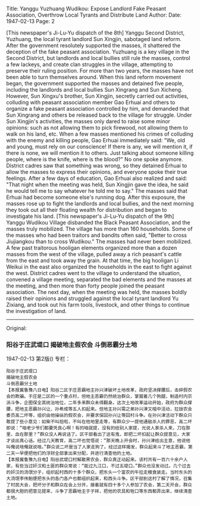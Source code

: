 Title: Yanggu Yuzhuang Wudikou: Expose Landlord Fake Peasant Association, Overthrow Local Tyrants and Distribute Land
Author:
Date: 1947-02-13
Page: 2

[This newspaper's Ji-Lu-Yu dispatch of the 8th] Yanggu Second District, Yuzhuang, the local tyrant landlord Sun Xingjin, sabotaged land reform. After the government resolutely supported the masses, it shattered the deception of the fake peasant association. Yuzhuang is a key village in the Second District, but landlords and local bullies still rule the masses, control a few lackeys, and create clan struggles in the village, attempting to preserve their ruling position. For more than two years, the masses have not been able to turn themselves around. When this land reform movement began, the government supported the masses and detained five people, including the landlords and local bullies Sun Xingrang and Sun Xicheng. However, Sun Xingxu's brother, Sun Xingjin, secretly carried out activities, colluding with peasant association member Gao Erhuai and others to organize a fake peasant association controlled by him, and demanded that Sun Xingrang and others be released back to the village for struggle. Under Sun Xingjin's activities, the masses only dared to raise some minor opinions: such as not allowing them to pick firewood, not allowing them to walk on his land, etc. When a few masses mentioned his crimes of colluding with the enemy and killing people, Gao Erhuai immediately said: "We, old and young, must rely on our conscience! If there is any, we will mention it, if there is none, we will mention it to others. Just talking about someone killing people, where is the knife, where is the blood?" No one spoke anymore. District cadres saw that something was wrong, so they detained Erhuai to allow the masses to express their opinions, and everyone spoke their true feelings. After a few days of education, Gao Erhuai also realized and said: "That night when the meeting was held, Sun Xingjin gave the idea, he said he would tell me to say whatever he told me to say." The masses said that Erhuai had become someone else's running dog. After this exposure, the masses rose up to fight the landlords and local bullies, and the next morning they took out all their floating wealth for distribution and began to investigate his land.
[This newspaper's Ji-Lu-Yu dispatch of the 9th] Yanggu Wudikou Village disbanded the Black Peasant Association, and the masses truly mobilized. The village has more than 160 households. Some of the masses who had been traitors and bandits often said, "Better to cross Jiujiangkou than to cross Wudikou." The masses had never been mobilized. A few past traitorous hooligan elements organized more than a dozen masses from the west of the village, pulled away a rich peasant's cattle from the east and took away the grain. At that time, the big hooligan Li Weikui in the east also organized the households in the east to fight against the west. District cadres went to the village to understand the situation, convened a village meeting, separated the bad elements and the masses at the meeting, and then more than forty people joined the peasant association. The next day, when the meeting was held, the masses boldly raised their opinions and struggled against the local tyrant landlord Yu Zixiang, and took out his farm tools, livestock, and other things to continue the investigation of land.



<hr /> 

Original: 


### 阳谷于庄武堤口  揭破地主假农会  斗倒恶霸分土地

1947-02-13
第2版()
专栏：

    阳谷于庄武堤口
    揭破地主假农会
    斗倒恶霸分土地
    【本报冀鲁豫八日电】阳谷二区于庄恶霸地主孙兴津破坏土地改革，政府坚决撑腰后，击碎假农会的欺骗。于庄是二区的一个重点村，但地主恶霸仍然统治群众，掌握着几个狗腿，制造村内宗派斗争，企图保全其统治地位，二年多来群众未得翻身。这次土地改革运动开始，政府为群众撑腰，把地主恶霸孙兴让、孙希成等五人扣起来。但地主孙兴需之弟孙兴津又暗中活动，拉拢农会委员高二坏等，组织由他操纵的假农会，并要求保回孙兴让等回村斗争。在孙兴津活动下群众只敢提了些小意见：如柴不叫拾啦，不叫在他地里走等，有群众少一提他通敌杀人的罪恶，高二坏即说：“咱老少爷们都要凭良心啊！有的咱就提，没有的给别人家提，光说人家杀人来，刀在那里，血在那里？”群众没人再说话了。区干部看出了这有鬼，即把二坏扣起让群众提意见，大家才谈出真心话。经过几天教育，高二坏也觉悟说：“那天晚上开会时，孙兴津给出主意，他说他叫俺说啥俺就说啥。”群众说二坏是当了人家走狗了。经过这样揭发，群众起来斗了地主恶霸，第二天一早便把他们的浮财全部拿出来分配，并进行清查他的土地。
    【本报冀鲁豫九日电】阳谷武堤口村解散黑农会，群众真正动起来。该村共有一百六十余户人家，有些当过奸汉和土匪的群众常说：“能过九江口，不过五堤口，”群众也没发动过。几个过去的奸汉的流氓分子，组织起村西的十多个群众，把东头一个富农的牛拉走粮食装走。当时东头的大流氓李伟魁便把东头的各门各户也都组织起来，和西头斗争。区干部到这村了解了情况，召集了村民大会，把坏分子和群众在会上分开，接着就有四十多个人参加了农会，第二天开会，群众都很大胆的把意见提来，斗争了恶霸地主于子祥，把他的农具和牲口等东西都弄出来，继续清查土地。
